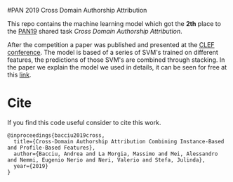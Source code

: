 #PAN 2019 Cross Domain Authorship Attribution

This repo contains the machine learning model which got the **2th** place to the [PAN19](https://pan.webis.de/) shared task *Cross Domain Authorship Attribution*.

After the competition a paper was published and presented at the [CLEF conference](http://clef2019.clef-initiative.eu/).
The model is based of a series of SVM's trained on different features, the predictions of those SVM's are combined through stacking. In the paper we explain the model we used in details, it can be seen for free at this [link](https://pdfs.semanticscholar.org/1ea5/8c961e94b642442b7dd8d4d88590f6c097ad.pdf).


# Cite
If you find this code useful consider to cite this work.


```
@inproceedings{bacciu2019cross,
  title={Cross-Domain Authorship Attribution Combining Instance-Based and Profile-Based Features},
  author={Bacciu, Andrea and La Morgia, Massimo and Mei, Alessandro and Nemmi, Eugenio Nerio and Neri, Valerio and Stefa, Julinda},
  year={2019}
}
```
